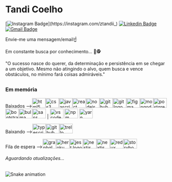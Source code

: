 # Tandi Coelho

  [![Instagram Badge](https://img.shields.io/badge/-ztandii__-00875f?style=flat-square&logo=Instagram&logoColor=white&link=https://instagram.com/ztandii_)](https://instagram.com/ztandii_) 
  [![Linkedin Badge](https://img.shields.io/badge/-Tandi%20Coelho-00875f?style=flat-square&logo=Linkedin&logoColor=white&link=https://www.linkedin.com/in/tandi-coelho-1b379820a/)](https://www.linkedin.com/in/tandi-coelho-1b379820a/)
  [![Gmail Badge](https://img.shields.io/badge/-contatotandicoelho@gmail.com-00875f?style=flat-square&logo=Gmail&logoColor=white&link=mailto:contatotandicoelho@gmail.com)](mailto:contatotandicoelho@gmail.com)

  Envie-me uma mensagem/email☝️
  
  Em constante busca por conhecimento... 🧠🕵️
  
  "O sucesso nasce do querer, da determinação e persistência em se chegar a um objetivo. Mesmo não atingindo o alvo, quem busca e vence obstáculos, no mínimo fará coisas admiráveis."
  
  ## 

  <h3>Em memória</h3>

  Baixados --><img src="https://cdn.jsdelivr.net/gh/devicons/devicon/icons/html5/html5-original.svg" height="30" width="42" alt="html5 logo"  /><img src="https://cdn.jsdelivr.net/gh/devicons/devicon/icons/css3/css3-original.svg" height="30" width="42" alt="css3 logo"  /><img src="https://cdn.jsdelivr.net/gh/devicons/devicon/icons/javascript/javascript-original.svg" height="30" width="42" alt="javascript logo"  /><img src="https://cdn.jsdelivr.net/gh/devicons/devicon/icons/react/react-original.svg" height="30" width="42" alt="react logo"  /><img src="https://cdn.jsdelivr.net/gh/devicons/devicon/icons/nodejs/nodejs-original.svg" height="30" width="42" alt="nodejs logo"  /><img src="https://cdn.jsdelivr.net/gh/devicons/devicon/icons/tailwindcss/tailwindcss-plain.svg" height="30" width="42" alt="github logo" /><img src="https://cdn.jsdelivr.net/gh/devicons/devicon/icons/git/git-original.svg" height="30" width="42" alt="git logo"  /><img src="https://cdn.jsdelivr.net/gh/devicons/devicon/icons/figma/figma-original.svg" height="30" width="42" alt="figma logo"  /><img src="https://cdn.jsdelivr.net/gh/devicons/devicon/icons/mongodb/mongodb-original.svg" height="30" width="42" alt="mongodb logo"  /><img src="https://cdn.jsdelivr.net/gh/devicons/devicon/icons/postgresql/postgresql-original.svg" height="30" width="42" alt="postgresql logo"  /><img src="https://cdn.jsdelivr.net/gh/devicons/devicon/icons/bootstrap/bootstrap-original.svg" height="30" width="42" alt="bootstrap logo"  /><img src="https://cdn.jsdelivr.net/gh/devicons/devicon/icons/bulma/bulma-plain.svg" height="30" width="42" alt="bulma logo"  /><img src="https://cdn.jsdelivr.net/gh/devicons/devicon/icons/sass/sass-original.svg" height="30" width="42" alt="sass logo"  /> | 
  <img src="https://cdn.jsdelivr.net/gh/devicons/devicon/icons/vscode/vscode-original.svg" height="30" width="42" alt="vscode logo"  />
  <img src="https://cdn.jsdelivr.net/gh/devicons/devicon/icons/npm/npm-original-wordmark.svg" height="30" width="42" alt="npm logo"  />
  <img src="https://cdn.jsdelivr.net/gh/devicons/devicon/icons/yarn/yarn-original.svg" height="30" width="42" alt="yarn logo"  />
  
  Baixando --><img src="https://cdn.jsdelivr.net/gh/devicons/devicon/icons/typescript/typescript-plain.svg" height="30" width="42" alt="typescript logo"  /><img src="https://cdn.jsdelivr.net/gh/devicons/devicon/icons/github/github-original.svg" height="30" width="42" alt="github logo"  /><img src="https://cdn.jsdelivr.net/gh/devicons/devicon/icons/trello/trello-plain.svg" height="30" width="42" alt="trello logo" />

  
  Fila de espera --><img src="https://cdn.jsdelivr.net/gh/devicons/devicon/icons/graphql/graphql-plain.svg" height="30" width="42" alt="graphql logo"  /><img src="https://cdn.jsdelivr.net/gh/devicons/devicon/icons/heroku/heroku-original.svg" height="30" width="42" alt="heroku logo"  /><img src="https://cdn.jsdelivr.net/gh/devicons/devicon/icons/jest/jest-plain.svg" height="30" width="42" alt="jest logo"  /><img src="https://cdn.jsdelivr.net/gh/devicons/devicon/icons/nestjs/nestjs-plain.svg" height="30" width="42" alt="nestjs logo"  /><img src="https://cdn.jsdelivr.net/gh/devicons/devicon/icons/nextjs/nextjs-original.svg" height="30" width="42" alt="nextjs logo"  /><img src="https://cdn.jsdelivr.net/gh/devicons/devicon/icons/redux/redux-original.svg" height="30" width="42" alt="redux logo"  /><img src="https://cdn.jsdelivr.net/gh/devicons/devicon/icons/storybook/storybook-original.svg" height="30" width="42" alt="storybook logo"  />
  
  <h6>Aguardando atualizações...</h6>

<div> 
  
  ![Snake animation](https://github.com/tandii/tandii/blob/output/github-contribution-grid-snake.svg)
 
</div>
